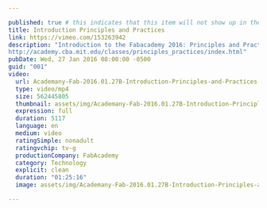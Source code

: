 ```yaml
---

published: true # this indicates that this item will not show up in the podcast feed
title: Introduction Principles and Practices
link: https://vimeo.com/153263942
description: "Introduction to the Fabacademy 2016: Principles and Practices
http://academy.cba.mit.edu/classes/principles_practices/index.html"
pubDate: Wed, 27 Jan 2016 08:00:00 -0500
guid: "001"
video:
  url: Academany-Fab-2016.01.27B-Introduction-Principles-and-Practices-HD.mp4
  type: video/mp4
  size: 562445805
  thumbnail: assets/img/Academany-Fab-2016.01.27B-Introduction-Principles-and-Practices-HD-thumbnail.jpg
  expression: full
  duration: 5117
  language: en
  medium: video
  ratingSimple: nonadult
  ratingvchip: tv-g
  productionCompany: FabAcademy
  category: Technology
  explicit: clean
  duration: "01:25:16"
  image: assets/img/Academany-Fab-2016.01.27B-Introduction-Principles-and-Practices-HD-full.jpg

---
```

